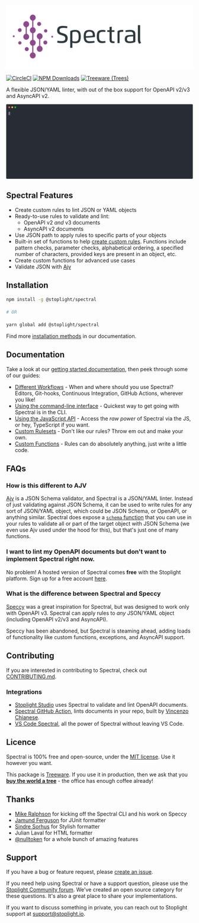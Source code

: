 ![Spectral logo](img/spectral-banner.png)

[![CircleCI](https://img.shields.io/circleci/build/github/stoplightio/spectral/master)](https://circleci.com/gh/stoplightio/spectral)
[![NPM Downloads](https://img.shields.io/npm/dw/@stoplight/spectral?color=blue)](https://www.npmjs.com/package/@stoplight/spectral)
[![Treeware (Trees)](https://img.shields.io/treeware/trees/stoplightio/spectral)](https://plant.treeware.earth/stoplightio/spectral)

A flexible JSON/YAML linter, with out of the box support for OpenAPI v2/v3 and AsyncAPI v2.

![Demo of Spectral linting an OpenAPI document from the CLI](./docs/img/demo.svg)

## Spectral Features

- Create custom rules to lint JSON or YAML objects
- Ready-to-use rules to validate and lint:
  - OpenAPI v2 _and_ v3 documents
  - AsyncAPI v2 documents
- Use JSON path to apply rules to specific parts of your objects
- Built-in set of functions to help [create custom rules](https://stoplight.io/p/docs/gh/stoplightio/spectral/docs/getting-started/rulesets.md#adding-a-rule). Functions include pattern checks, parameter checks, alphabetical ordering, a specified number of characters, provided keys are present in an object, etc.
- Create custom functions for advanced use cases
- Validate JSON with [Ajv](https://www.npmjs.com/package/ajv)

## Installation

```bash
npm install -g @stoplight/spectral

# OR

yarn global add @stoplight/spectral
```

Find more [installation methods](https://stoplight.io/p/docs/gh/stoplightio/spectral/docs/getting-started/installation.md) in our documentation.

## Documentation

Take a look at our [getting started documentation](https://stoplight.io/p/docs/gh/stoplightio/spectral/docs/getting-started/concepts.md), then peek through some of our guides:

- [Different Workflows](https://stoplight.io/p/docs/gh/stoplightio/spectral/docs/guides/1-workflows.md) - When and where should you use Spectral? Editors, Git-hooks, Continuous Integration, GitHub Actions, wherever you like!
- [Using the command-line interface](https://stoplight.io/p/docs/gh/stoplightio/spectral/docs/guides/2-cli.md) - Quickest way to get going with Spectral is in the CLI.
- [Using the JavaScript API](https://stoplight.io/p/docs/gh/stoplightio/spectral/docs/guides/3-javascript.md) - Access the _raw power_ of Spectral via the JS, or hey, TypeScript if you want.
- [Custom Rulesets](https://stoplight.io/p/docs/gh/stoplightio/spectral/docs/guides/4-custom-rulesets.md) - Don't like our rules? Throw em out and make your own.
- [Custom Functions](https://stoplight.io/p/docs/gh/stoplightio/spectral/docs/guides/5-custom-functions.md) - Rules can do absolutely anything, just write a little code.

## FAQs

### How is this different to AJV

[Ajv](https://www.npmjs.com/package/ajv) is a JSON Schema validator, and Spectral is a JSON/YAML linter. Instead of just validating against JSON Schema, it can be used to write rules for any sort of JSON/YAML object, which could be JSON Schema, or OpenAPI, or anything similar. Spectral does expose a [`schema` function](https://stoplight.io/p/docs/gh/stoplightio/spectral/docs/reference/functions.md) that you can use in your rules to validate all or part of the target object with JSON Schema (we even use Ajv used under the hood for this), but that's just one of many functions.

### I want to lint my OpenAPI documents but don't want to implement Spectral right now.

No problem! A hosted version of Spectral comes **free** with the Stoplight platform. Sign up for a free account [here](https://stoplight.io/?utm_source=github&utm_campaign=spectral).

### What is the difference between Spectral and Speccy

[Speccy](https://github.com/wework/speccy) was a great inspiration for Spectral, but was designed to work only with OpenAPI v3. Spectral can apply rules to _any_ JSON/YAML object (including OpenAPI v2/v3 and AsyncAPI).

Speccy has been abandoned, but Spectral is steaming ahead, adding loads of functionality like custom functions, exceptions, and AsyncAPI support.

## Contributing

If you are interested in contributing to Spectral, check out [CONTRIBUTING.md](CONTRIBUTING.md).

### Integrations

- [Stoplight Studio](https://stoplight.io/studio) uses Spectral to validate and lint OpenAPI documents.
- [Spectral GitHub Action](https://github.com/stoplightio/spectral-action), lints documents in your repo, built by [Vincenzo Chianese](https://github.com/XVincentX/).
- [VS Code Spectral](https://github.com/stoplightio/vscode-spectral), all the power of Spectral without leaving VS Code.

## Licence

Spectral is 100% free and open-source, under the [MIT license](LICENSE). Use it however you want.

This package is [Treeware](https://treeware.earth). If you use it in production, then we ask that you [**buy the world a tree**](https://plant.treeware.earth/stoplightio/spectral) - the office has enough coffee already!

## Thanks

- [Mike Ralphson](https://github.com/MikeRalphson) for kicking off the Spectral CLI and his work on Speccy
- [Jamund Ferguson](https://github.com/xjamundx) for JUnit formatter
- [Sindre Sorhus](https://github.com/sindresorhus) for Stylish formatter
- Julian Laval for HTML formatter
- [@nulltoken](https://github.com/nulltoken) for a whole bunch of amazing features

## Support

If you have a bug or feature request, please [create an issue](https://github.com/stoplightio/spectral/issues).

If you need help using Spectral or have a support question, please use the [Stoplight Community forum](https://community.stoplight.io). We've created an open source category for these questions. It's also a great place to share your implementations.

If you want to discuss something in private, you can reach out to Stoplight support at [support@stoplight.io](mailto:support@stoplight.io).
